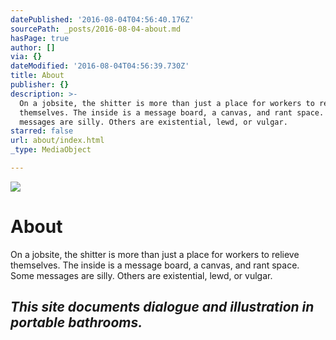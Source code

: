 ```yaml
---
datePublished: '2016-08-04T04:56:40.176Z'
sourcePath: _posts/2016-08-04-about.md
hasPage: true
author: []
via: {}
dateModified: '2016-08-04T04:56:39.730Z'
title: About
publisher: {}
description: >-
  On a jobsite, the shitter is more than just a place for workers to relieve
  themselves. The inside is a message board, a canvas, and rant space. Some
  messages are silly. Others are existential, lewd, or vulgar.
starred: false
url: about/index.html
_type: MediaObject

---
```

![](https://the-grid-user-content.s3-us-west-2.amazonaws.com/fddba278-dfe6-44fa-b152-f7b5fae6f007.jpg)

# About

On a jobsite, the shitter is more than just a place for workers to relieve themselves. The inside is a message board, a canvas, and rant space. Some messages are silly. Others are existential, lewd, or vulgar.

## _This site documents dialogue and illustration in portable bathrooms._